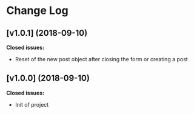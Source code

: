 # Change Log

## [v1.0.1] (2018-09-10)

**Closed issues:**

- Reset of the new post object after closing the form or creating a post

## [v1.0.0] (2018-09-10)

**Closed issues:**

- Init of project